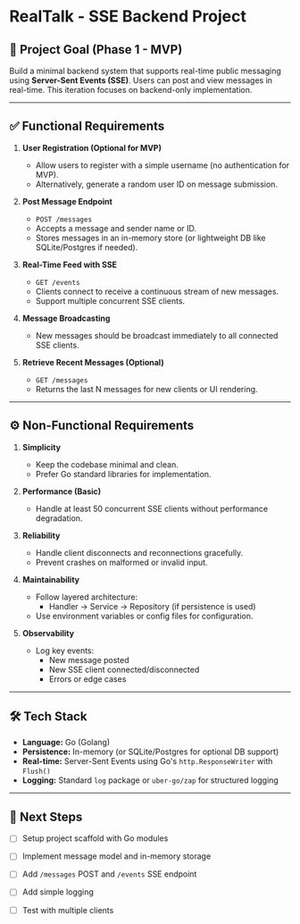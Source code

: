 # RealTalk - SSE Backend Project

## 🎯 Project Goal (Phase 1 - MVP)

Build a minimal backend system that supports real-time public messaging using **Server-Sent Events (SSE)**. Users can post and view messages in real-time. This iteration focuses on backend-only implementation.

---

## ✅ Functional Requirements

1. **User Registration (Optional for MVP)**
   - Allow users to register with a simple username (no authentication for MVP).
   - Alternatively, generate a random user ID on message submission.

2. **Post Message Endpoint**
   - `POST /messages`
   - Accepts a message and sender name or ID.
   - Stores messages in an in-memory store (or lightweight DB like SQLite/Postgres if needed).

3. **Real-Time Feed with SSE**
   - `GET /events`
   - Clients connect to receive a continuous stream of new messages.
   - Support multiple concurrent SSE clients.

4. **Message Broadcasting**
   - New messages should be broadcast immediately to all connected SSE clients.

5. **Retrieve Recent Messages (Optional)**
   - `GET /messages`
   - Returns the last N messages for new clients or UI rendering.

---

## ⚙️ Non-Functional Requirements

1. **Simplicity**
   - Keep the codebase minimal and clean.
   - Prefer Go standard libraries for implementation.

2. **Performance (Basic)**
   - Handle at least 50 concurrent SSE clients without performance degradation.

3. **Reliability**
   - Handle client disconnects and reconnections gracefully.
   - Prevent crashes on malformed or invalid input.

4. **Maintainability**
   - Follow layered architecture:
     - Handler → Service → Repository (if persistence is used)
   - Use environment variables or config files for configuration.

5. **Observability**
   - Log key events:
     - New message posted
     - New SSE client connected/disconnected
     - Errors or edge cases

---

## 🛠️ Tech Stack

- **Language:** Go (Golang)
- **Persistence:** In-memory (or SQLite/Postgres for optional DB support)
- **Real-time:** Server-Sent Events using Go's `http.ResponseWriter` with `Flush()`
- **Logging:** Standard `log` package or `uber-go/zap` for structured logging

---

## 🚀 Next Steps

- [ ] Setup project scaffold with Go modules
- [ ] Implement message model and in-memory storage
- [ ] Add `/messages` POST and `/events` SSE endpoint
- [ ] Add simple logging
- [ ] Test with multiple clients

